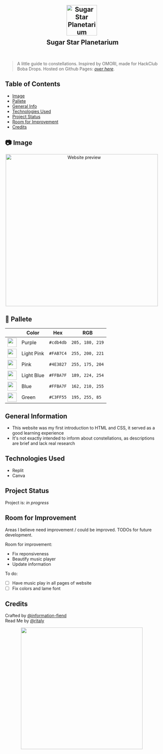 <h2 align="center">
 <img src="https://github.com/user-attachments/assets/31f87fb2-e2a3-49ea-b5d0-f328bafb8ccd" width="100" alt="Sugar Star Planetarium"><br/>
 <img src="https://raw.githubusercontent.com/catppuccin/catppuccin/main/assets/misc/transparent.png" height="30" width="0px"/>
 Sugar Star Planetarium
</h2>
&nbsp;

 > A little guide to constellations. Inspired by OMORI, made for HackClub Boba Drops.
> Hosted on Github Pages: [_over here_](https://information-fiend.github.io/sugar-star-planetarium/).

## Table of Contents
* [Image](#-image)
* [Pallete](#-pallete)
* [General Info](#general-information)
* [Technologies Used](#technologies-used)
* [Project Status](#project-status)
* [Room for Improvement](#room-for-improvement)
* [Credits](#credits)

## 📷 Image
<p align="center"> 
 <img src="https://github.com/user-attachments/assets/67bbda99-8803-4854-bc8a-0ccd8663ca3d" height="500" alt="Website preview">
</p>

## 🎨 Pallete 
|     | Color | Hex | RGB | 
|----| --- | ----------- | ------- |
|<img src="https://github.com/user-attachments/assets/defc9070-5323-4759-98a4-3fb69d1d8e4e" width="30">| Purple | `#cdb4db`| `205, 180, 219` |
|<img src="https://github.com/user-attachments/assets/115020c2-7e8f-4976-ab53-322fe577c56e" width="30"> | Light Pink | `#FAB7C4` | `255, 200, 221`|
|<img src="https://github.com/user-attachments/assets/c81edbfb-fcab-4bc4-8071-05e1d25303b3" width="30"> | Pink | `#4E3827` | `255, 175, 204` |
|<img src="https://github.com/user-attachments/assets/33f51f25-d452-466b-bee6-13796e19d748" width="30"> | Light Blue | `#FFBA7F` | `189, 224, 254`|
|<img src="https://github.com/user-attachments/assets/567e92c5-4912-4bb5-b038-175461ab9efa" width="30"> | Blue | `#FFBA7F` | `162, 210, 255`|
|<img src="https://github.com/user-attachments/assets/35c2c606-7a17-4b05-b4f7-2db7c4dd8525" width="30"> | Green | `#C3FF55` | `195, 255, 85`|

## General Information
- This website was my first introduction to HTML and CSS, it served as a good learning experience 
- It's not exactly intended to inform about constellations, as descriptions are brief and lack real research

## Technologies Used
- Replit
- Canva

## Project Status
Project is: _in progress_ 

## Room for Improvement
Areas I believe need improvement / could be improved. TODOs for future development.

Room for improvement:
- Fix reponsiveness 
- Beautify music player
- Update information

To do:
* [ ] Have music play in all pages of website
* [ ] Fix colors and lame font

## Credits
Crafted by [@information-fiend](https://github.com/information-fiend)
<br>Read Me by [@ritaly](https://github.com/ritaly)

 <p align="center">
  <img src="https://raw.githubusercontent.com/catppuccin/catppuccin/main/assets/palette/macchiato.png" width="400" />
</p>
